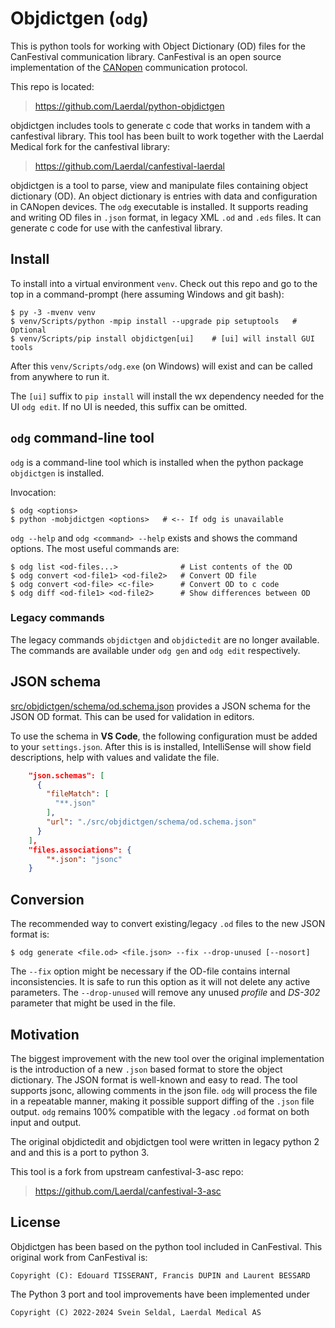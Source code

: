 # Objdictgen (`odg`)

This is python tools for working with Object Dictionary (OD) files for
the CanFestival communication library. CanFestival is an open source
implementation of the [CANopen](https://www.can-cia.org/canopen/)
communication protocol.

This repo is located:

> https://github.com/Laerdal/python-objdictgen

objdictgen includes tools to generate c code that works in tandem with a
canfestival library. This tool has been built to work together with the
Laerdal Medical fork for the canfestival library:

> https://github.com/Laerdal/canfestival-laerdal

objdictgen is a tool to parse, view and manipulate files containing object
dictionary (OD). An object dictionary is entries with data and configuration
in CANopen devices. The `odg` executable is installed. It supports
reading and writing OD files in `.json` format, in legacy XML `.od` and `.eds`
files. It can generate c code for use with the canfestival library.


## Install

To install into a virtual environment `venv`. Check out this repo and go to
the top in a command-prompt (here assuming Windows and git bash):

    $ py -3 -mvenv venv
    $ venv/Scripts/python -mpip install --upgrade pip setuptools   # Optional
    $ venv/Scripts/pip install objdictgen[ui]    # [ui] will install GUI tools

After this `venv/Scripts/odg.exe` (on Windows) will exist and can be called
from anywhere to run it.

The `[ui]` suffix to `pip install` will install the wx dependency needed
for the UI `odg edit`. If no UI is needed, this suffix can be omitted.

## `odg` command-line tool

`odg` is a command-line tool which is installed when the python package
`objdictgen` is installed.

Invocation:

    $ odg <options>
    $ python -mobjdictgen <options>   # <-- If odg is unavailable

`odg --help` and `odg <command> --help` exists and shows the command options.
The most useful commands are:

    $ odg list <od-files...>              # List contents of the OD
    $ odg convert <od-file1> <od-file2>   # Convert OD file
    $ odg convert <od-file> <c-file>      # Convert OD to c code
    $ odg diff <od-file1> <od-file2>      # Show differences between OD


### Legacy commands

The legacy commands `objdictgen` and `objdictedit` are no longer available. The
commands are available under `odg gen` and `odg edit` respectively.


## JSON schema

[src/objdictgen/schema/od.schema.json](src/objdictgen/schema/od.schema.json)
provides a JSON schema for the JSON OD format. This can be used for validation
in editors.

To use the schema in **VS Code**, the following configuration must be added to
your `settings.json`. After this is is installed, IntelliSense will show field
descriptions, help with values and validate the file.

```json
    "json.schemas": [
      {
        "fileMatch": [
          "**.json"
        ],
        "url": "./src/objdictgen/schema/od.schema.json"
      }
    ],
    "files.associations": {
        "*.json": "jsonc"
    }
```

## Conversion

The recommended way to convert existing/legacy `.od` files to the new JSON
format is:

    $ odg generate <file.od> <file.json> --fix --drop-unused [--nosort]

The `--fix` option might be necessary if the OD-file contains internal
inconsistencies. It is safe to run this option as it will not delete any active
parameters. The `--drop-unused` will remove any unused *profile* and *DS-302*
parameter that might be used in the file.


## Motivation

The biggest improvement with the new tool over the original implementation is
the introduction of a new `.json` based format to store the object dictionary.
The JSON format is well-known and easy to read. The tool supports jsonc,
allowing comments in the json file. `odg` will process the file in a repeatable
manner, making it possible support diffing of the `.json` file output. `odg`
remains 100% compatible with the legacy `.od` format on both input and output.

The original objdictedit and objdictgen tool were written in legacy python 2 and
and this is a port to python 3.

This tool is a fork from upstream canfestival-3-asc repo:

> https://github.com/Laerdal/canfestival-3-asc


## License

Objdictgen has been based on the python tool included in CanFestival. This
original work from CanFestival is:

    Copyright (C): Edouard TISSERANT, Francis DUPIN and Laurent BESSARD

The Python 3 port and tool improvements have been implemented under

    Copyright (C) 2022-2024 Svein Seldal, Laerdal Medical AS
